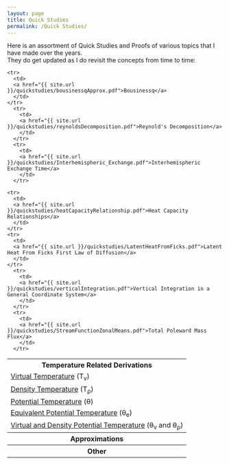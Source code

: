```yaml
---
layout: page
title: Quick Studies
permalink: /Quick Studies/
---
```


Here is an assortment of Quick Studies and Proofs of various topics
that I have made over the years.  
They do get updated as I do revisit the concepts from time to time:

<table style="width:100%">
<tr>
  <th>Temperature Related Derivations </th>
</tr>
<tr>
  <td>
    <a href="{{ site.url }}/quickstudies/virtualTemperature.pdf">Virtual Temperature</a>
    (T<sub>v</sub>)
  </td>
</tr>
<tr>
  <td>
  <a href="{{ site.url }}/quickstudies/densityTemperature.pdf">Density Temperature</a>
  (T<sub>&rho;</sub>)
  </td>
</tr>
<tr>
  <td>
  <a href="{{ site.url }}/quickstudies/potentialTemperature.pdf">Potential Temperature</a>
  (&theta;)
  </td>
</tr>
  <tr>
    <td>
    <a href="{{ site.url }}/quickstudies/equivalentPotentialTemperature.pdf">Equivalent Potential Temperature</a>
     (&theta;<sub>e</sub>)
    </td>
  </tr>
  <tr>
    <td>
    <a href="{{ site.url }}/quickstudies/virtualAndDensityPotentialTemperature.pdf">Virtual and Density Potential Temperature</a>
     (&theta;<sub>v</sub> and &theta;<sub>&rho;</sub>)
    </td>
  </tr>

  <tr>
    <th> Approximations </th>

    <tr>
      <td>
      <a href="{{ site.url }}/quickstudies/bousinessqApprox.pdf">Bousinessq</a>
      </td>
    </tr>
      <tr>
        <td>
        <a href="{{ site.url }}/quickstudies/reynoldsDecomposition.pdf">Reynold's Decomposition</a>
        </td>
      </tr>
      <tr>
        <td>
        <a href="{{ site.url }}/quickstudies/Interhemispheric_Exchange.pdf">Interhemispheric Exchange Time</a>
        </td>
      </tr>
  </tr>

  <tr>
    <th> Other </th>

    <tr>
      <td>
      <a href="{{ site.url }}/quickstudies/heatCapacityRelationship.pdf">Heat Capacity Relationships</a>
      </td>
    </tr>
    <tr>
      <td>
      <a href="{{ site.url }}/quickstudies/LatentHeatFromFicks.pdf">Latent Heat From Ficks First Law of Diffusion</a>
      </td>
    </tr>
      <tr>
        <td>
        <a href="{{ site.url }}/quickstudies/verticalIntegration.pdf">Vertical Integration in a General Coordinate System</a>
        </td>
      </tr>
      <tr>
        <td>
        <a href="{{ site.url }}/quickstudies/StreamFunctionZonalMeans.pdf">Total Poleward Mass Flux</a>
        </td>
      </tr>

  </tr>


</table>
